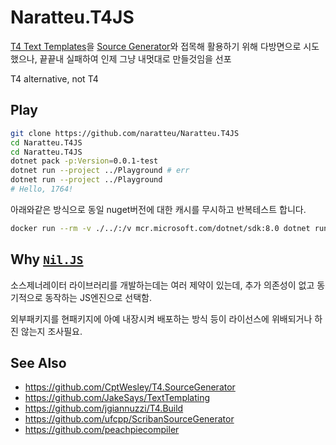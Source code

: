 # Naratteu.T4JS

[T4 Text Templates](https://learn.microsoft.com/visualstudio/modeling/code-generation-and-t4-text-templates)을 [Source Generator](https://devblogs.microsoft.com/dotnet/introducing-c-source-generators)와 접목해 활용하기 위해 다방면으로 시도했으나, 끝끝내 실패하여 인제 그냥 내멋대로 만들것임을 선포

T4 alternative, not T4

## Play

```bash
git clone https://github.com/naratteu/Naratteu.T4JS
cd Naratteu.T4JS
cd Naratteu.T4JS
dotnet pack -p:Version=0.0.1-test
dotnet run --project ../Playground # err
dotnet run --project ../Playground
# Hello, 1764!
```

아래와같은 방식으로 동일 nuget버전에 대한 캐시를 무시하고 반복테스트 합니다.

```bash
docker run --rm -v ./../:/v mcr.microsoft.com/dotnet/sdk:8.0 dotnet run --project v/Playground
```

## Why [`Nil.JS`](https://github.com/nilproject/NiL.JS/)

소스제너레이터 라이브러리를 개발하는데는 여러 제약이 있는데, 추가 의존성이 없고 동기적으로 동작하는 JS엔진으로 선택함. 

외부패키지를 현패키지에 아예 내장시켜 배포하는 방식 등이 라이선스에 위배되거나 하진 않는지 조사필요.

## See Also

- https://github.com/CptWesley/T4.SourceGenerator
- https://github.com/JakeSays/TextTemplating
- https://github.com/jgiannuzzi/T4.Build
- https://github.com/ufcpp/ScribanSourceGenerator
- https://github.com/peachpiecompiler
